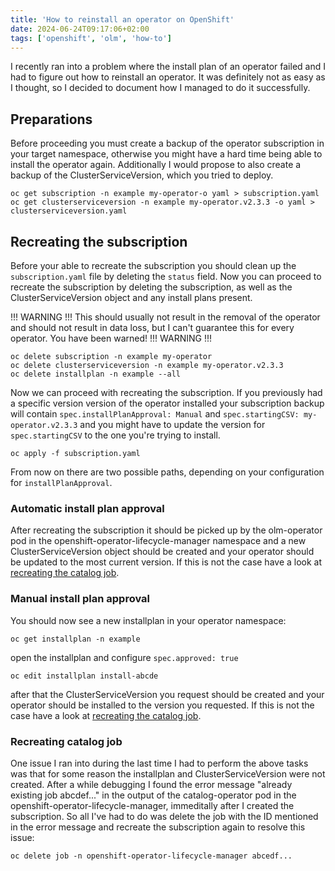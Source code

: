 ```yaml
---
title: 'How to reinstall an operator on OpenShift'
date: 2024-06-24T09:17:06+02:00
tags: ['openshift', 'olm', 'how-to']
---
```


I recently ran into a problem where the install plan of an operator failed and I had to figure out how to reinstall an operator.
It was definitely not as easy as I thought, so I decided to document how I managed to do it successfully.

## Preparations

Before proceeding you must create a backup of the operator subscription in your target namespace, otherwise you might have a hard time being able to install the operator again.
Additionally I would propose to also create a backup of the ClusterServiceVersion, which you tried to deploy.

```shell
oc get subscription -n example my-operator-o yaml > subscription.yaml
oc get clusterserviceversion -n example my-operator.v2.3.3 -o yaml > clusterserviceversion.yaml
```

## Recreating the subscription

Before your able to recreate the subscription you should clean up the `subscription.yaml` file by deleting the `status` field.
Now you can proceed to recreate the subscription by deleting the subscription, as well as the ClusterServiceVersion object and any install plans present.

!!! WARNING !!! This should usually not result in the removal of the operator and should not result in data loss, but I can't guarantee this for every operator. You have been warned! !!! WARNING !!!

```shell
oc delete subscription -n example my-operator
oc delete clusterserviceversion -n example my-operator.v2.3.3
oc delete installplan -n example --all
```

Now we can proceed with recreating the subscription.
If you previously had a specific version version of the operator installed your subscription backup will contain `spec.installPlanApproval: Manual` and `spec.startingCSV: my-operator.v2.3.3` and you might have to update the version for `spec.startingCSV` to the one you're trying to install.

```shell
oc apply -f subscription.yaml
```

From now on there are two possible paths, depending on your configuration for `installPlanApproval`.

### Automatic install plan approval

After recreating the subscription it should be picked up by the olm-operator pod in the openshift-operator-lifecycle-manager namespace and a new ClusterServiceVersion object should be created and your operator should be updated to the most current version.
If this is not the case have a look at [recreating the catalog job](#recreating_catalog_job).

### Manual install plan approval

You should now see a new installplan in your operator namespace:

```shell
oc get installplan -n example
```

open the installplan and configure `spec.approved: true`

```shell
oc edit installplan install-abcde
```

after that the ClusterServiceVersion you request should be created and your operator should be installed to the version you requested.
If this is not the case have a look at [recreating the catalog job](#recreating_catalog_job).

### Recreating catalog job

One issue I ran into during the last time I had to perform the above tasks was that for some reason the installplan and ClusterServiceVersion were not created.
After a while debugging I found the error message "already existing job abcdef..." in the output of the catalog-operator pod in the openshift-operator-lifecycle-manager, immeditally after I created the subscription.
So all I've had to do was delete the job with the ID mentioned in the error message and recreate the subscription again to resolve this issue:

```shell
oc delete job -n openshift-operator-lifecycle-manager abcedf...
```
